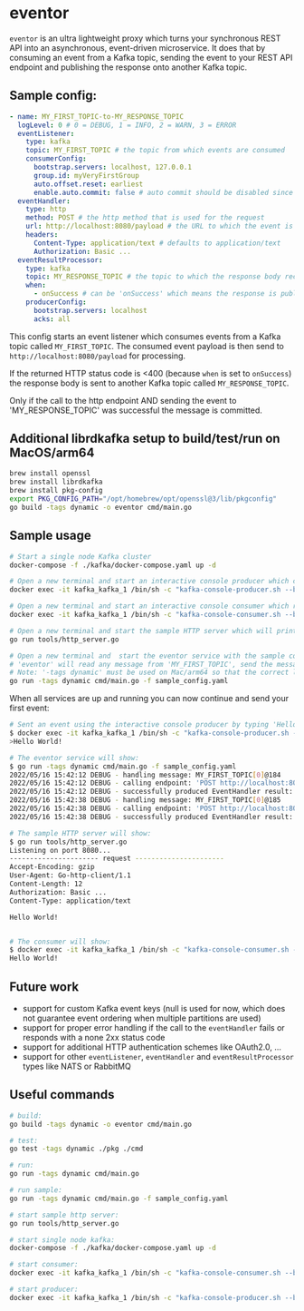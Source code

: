 # eventor

`eventor` is an ultra lightweight proxy which turns your synchronous REST API into an asynchronous, event-driven
microservice. It does that by consuming an event from a Kafka topic, sending the event to your REST API endpoint and
publishing the response onto another Kafka topic.

## Sample config:

```yaml
- name: MY_FIRST_TOPIC-to-MY_RESPONSE_TOPIC
  logLevel: 0 # 0 = DEBUG, 1 = INFO, 2 = WARN, 3 = ERROR
  eventListener:
    type: kafka
    topic: MY_FIRST_TOPIC # the topic from which events are consumed
    consumerConfig:
      bootstrap.servers: localhost, 127.0.0.1
      group.id: myVeryFirstGroup
      auto.offset.reset: earliest
      enable.auto.commit: false # auto commit should be disabled since the listener commits messages only if everything was fine
  eventHandler:
    type: http
    method: POST # the http method that is used for the request
    url: http://localhost:8080/payload # the URL to which the event is sent
    headers:
      Content-Type: application/text # defaults to application/text
      Authorization: Basic ...
  eventResultProcessor:
    type: kafka
    topic: MY_RESPONSE_TOPIC # the topic to which the response body received from the eventHandler is sent to
    when:
      - onSuccess # can be 'onSuccess' which means the response is published if HTTP statusCode < 400, or 'onError' for HTTP statusCode >= 400
    producerConfig:
      bootstrap.servers: localhost
      acks: all
```

This config starts an event listener which consumes events from a Kafka topic called `MY_FIRST_TOPIC`. The consumed
event payload is then send to `http://localhost:8080/payload` for processing.

If the returned HTTP status code is <400 (because `when` is set to `onSuccess`) the response body is sent to
another Kafka topic called `MY_RESPONSE_TOPIC`.

Only if the call to the http endpoint AND sending the event to 'MY_RESPONSE_TOPIC' was successful the message is
committed.

## Additional librdkafka setup to build/test/run on MacOS/arm64

```bash
brew install openssl
brew install librdkafka
brew install pkg-config
export PKG_CONFIG_PATH="/opt/homebrew/opt/openssl@3/lib/pkgconfig"
go build -tags dynamic -o eventor cmd/main.go
```

## Sample usage

```bash
# Start a single node Kafka cluster
docker-compose -f ./kafka/docker-compose.yaml up -d

# Open a new terminal and start an interactive console producer which can send events to "MY_FIRST_TOPIC":
docker exec -it kafka_kafka_1 /bin/sh -c "kafka-console-producer.sh --bootstrap-server localhost:9092 --topic MY_FIRST_TOPIC"

# Open a new terminal and start an interactive console consumer which reads events from the topic "MY_RESPONSE_TOPIC"
docker exec -it kafka_kafka_1 /bin/sh -c "kafka-console-consumer.sh --bootstrap-server localhost:9092 --topic MY_RESPONSE_TOPIC"

# Open a new terminal and start the sample HTTP server which will print the received headers and body and send the body as-is back to the client
go run tools/http_server.go

# Open a new terminal and  start the eventor service with the sample config:
# 'eventor' will read any message from 'MY_FIRST_TOPIC', send the message to the local HTTP server, and publish the response to 'MY_RESPONSE_TOPIC'
# Note: '-tags dynamic' must be used on Mac/arm64 so that the correct librdkafka is used
go run -tags dynamic cmd/main.go -f sample_config.yaml
```

When all services are up and running you can now continue and send your first event:

```bash
# Sent an event using the interactive console producer by typing 'Hello World' and hitting enter:
$ docker exec -it kafka_kafka_1 /bin/sh -c "kafka-console-producer.sh --bootstrap-server localhost:9092 --topic MY_FIRST_TOPIC"
>Hello World!

# The eventor service will show:
$ go run -tags dynamic cmd/main.go -f sample_config.yaml
2022/05/16 15:42:12 DEBUG - handling message: MY_FIRST_TOPIC[0]@184
2022/05/16 15:42:12 DEBUG - calling endpoint: 'POST http://localhost:8080/payload'
2022/05/16 15:42:12 DEBUG - successfully produced EventHandler result: MY_RESPONSE_TOPIC[0]@97
2022/05/16 15:42:38 DEBUG - handling message: MY_FIRST_TOPIC[0]@185
2022/05/16 15:42:38 DEBUG - calling endpoint: 'POST http://localhost:8080/payload'
2022/05/16 15:42:38 DEBUG - successfully produced EventHandler result: MY_RESPONSE_TOPIC[0]@98

# The sample HTTP server will show:
$ go run tools/http_server.go
Listening on port 8080...
---------------------- request ----------------------
Accept-Encoding: gzip
User-Agent: Go-http-client/1.1
Content-Length: 12
Authorization: Basic ...
Content-Type: application/text

Hello World!


# The consumer will show:
$ docker exec -it kafka_kafka_1 /bin/sh -c "kafka-console-consumer.sh --bootstrap-server localhost:9092 --topic MY_RESPONSE_TOPIC"
Hello World!
```

## Future work

- support for custom Kafka event keys (null is used for now, which does not guarantee event ordering when multiple
  partitions are used)
- support for proper error handling if the call to the `eventHandler` fails or responds with a none 2xx status code
- support for additional HTTP authentication schemes like OAuth2.0, ...
- support for other `eventListener`, `eventHandler` and `eventResultProcessor` types like NATS or RabbitMQ

## Useful commands

```bash
# build:
go build -tags dynamic -o eventor cmd/main.go

# test:
go test -tags dynamic ./pkg ./cmd

# run:
go run -tags dynamic cmd/main.go

# run sample:
go run -tags dynamic cmd/main.go -f sample_config.yaml

# start sample http server:
go run tools/http_server.go

# start single node kafka:
docker-compose -f ./kafka/docker-compose.yaml up -d

# start consumer:
docker exec -it kafka_kafka_1 /bin/sh -c "kafka-console-consumer.sh --bootstrap-server localhost:9092 --topic MY_RESPONSE_TOPIC"

# start producer:
docker exec -it kafka_kafka_1 /bin/sh -c "kafka-console-producer.sh --bootstrap-server localhost:9092 --topic MY_FIRST_TOPIC"
```
